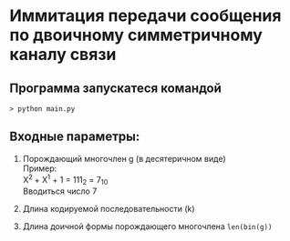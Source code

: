 # Иммитация передачи сообщения по двоичному симметричному каналу связи

## Программа запускатеся командой 
```> python main.py```
## Входные параметры:

1. Порождающий многочлен g (в десятеричном виде) \
Пример: \
X<sup>2 </sup> + X<sup>1</sup> + 1 = 111<sub>2</sub> = 7<sub>10</sub> \
Вводиться число 7 

2. Длина кодируемой последовательности (k) 
3. Длина доичной формы порождающего многочлена `len(bin(g))`